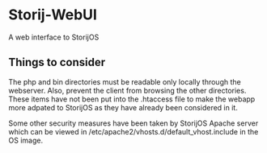 # Storij-WebUI
A web interface to StorijOS

## Things to consider
The php and bin directories must be readable only locally through the webserver.
Also, prevent the client from browsing the other directories. These items have not
been put into the .htaccess file to make the webapp more adpated to StorijOS as
they have already been considered in it.

Some other security measures have been taken by StorijOS Apache server which can be
viewed in /etc/apache2/vhosts.d/default_vhost.include in the OS image.
